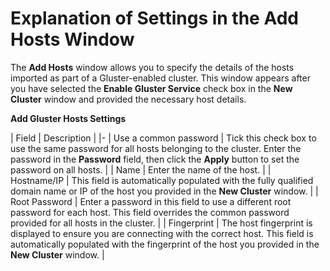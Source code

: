 # Explanation of Settings in the Add Hosts Window

The **Add Hosts** window allows you to specify the details of the hosts imported as part of a Gluster-enabled cluster. This window appears after you have selected the **Enable Gluster Service** check box in the **New Cluster** window and provided the necessary host details.

**Add Gluster Hosts Settings**

| Field | Description |
|-
| Use a common password | Tick this check box to use the same password for all hosts belonging to the cluster. Enter the password in the **Password** field, then click the **Apply** button to set the password on all hosts. |
| Name | Enter the name of the host. |
| Hostname/IP | This field is automatically populated with the fully qualified domain name or IP of the host you provided in the **New Cluster** window. |
| Root Password | Enter a password in this field to use a different root password for each host. This field overrides the common password provided for all hosts in the cluster. |
| Fingerprint | The host fingerprint is displayed to ensure you are connecting with the correct host. This field is automatically populated with the fingerprint of the host you provided in the **New Cluster** window. |
